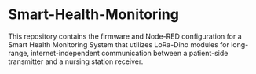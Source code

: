 # Smart-Health-Monitoring
This repository contains the firmware and Node-RED configuration for a Smart Health Monitoring System that utilizes LoRa-Dino modules for long-range, internet-independent communication between a patient-side transmitter and a nursing station receiver.

